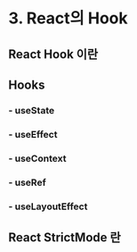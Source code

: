# 3. React의 Hook

## React Hook 이란

## Hooks

### - useState

### - useEffect

### - useContext

### - useRef

### - useLayoutEffect

## React StrictMode 란
